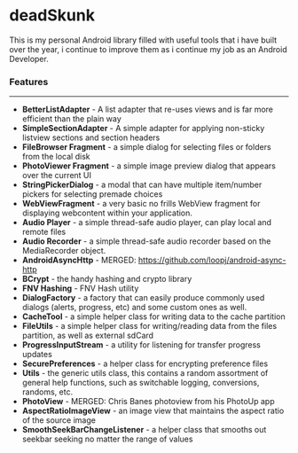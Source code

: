 deadSkunk
=========

This is my personal Android library filled with useful tools that i have built over the year, i continue to improve them as i continue my job as an Android Developer.

### Features
---

* <b>BetterListAdapter</b>      - A list adapter that re-uses views and is far more efficient than the plain way
* <b>SimpleSectionAdapter</b>   - A simple adapter for applying non-sticky listview sections and section headers
* <b>FileBrowser Fragment</b>   - a simple dialog for selecting files or folders from the local disk
* <b>PhotoViewer Fragment</b>   - a simple image preview dialog that appears over the current UI
* <b>StringPickerDialog</b>     - a modal that can have multiple item/number pickers for selecting premade choices
* <b>WebViewFragment</b>        - a very basic no frills WebView fragment for displaying webcontent within your application.
* <b>Audio Player</b>           - a simple thread-safe audio player, can play local and remote files
* <b>Audio Recorder</b>         - a simple thread-safe audio recorder based on the MediaRecorder object. 
* <b>AndroidAsyncHttp</b>       - MERGED: https://github.com/loopj/android-async-http
* <b>BCrypt</b>                 - the handy hashing and crypto library 
* <b>FNV Hashing</b>            - FNV Hash utility
* <b>DialogFactory</b>          - a factory that can easily produce commonly used dialogs (alerts, progress, etc) and some custom ones as well.
* <b>CacheTool</b>              - a simple helper class for writing data to the cache partition
* <b>FileUtils</b>              - a simple helper class for writing/reading data from the files partition, as well as external sdCard
* <b>ProgressInputStream</b>    - a utility for listening for transfer progress updates
* <b>SecurePreferences</b>      - a helper class for encrypting preference files
* <b>Utils</b>                  - the generic utils class, this contains a random assortment of general help functions, such as switchable logging, conversions, randoms, etc.
* <b>PhotoView</b>              - MERGED: Chris Banes photoview from his PhotoUp app
* <b>AspectRatioImageView</b>   - an image view that maintains the aspect ratio of the source image
* <b>SmoothSeekBarChangeListener</b> - a helper class that smooths out seekbar seeking no matter the range of values

